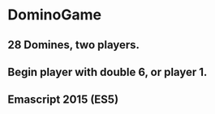 # DominoGame

## 28 Domines, two players.

## Begin player with double 6, or player 1.

## Emascript 2015 (ES5)
